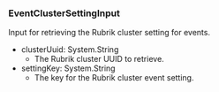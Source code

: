 ### EventClusterSettingInput
Input for retrieving the Rubrik cluster setting for events.

- clusterUuid: System.String
  - The Rubrik cluster UUID to retrieve.
- settingKey: System.String
  - The key for the Rubrik cluster event setting.

